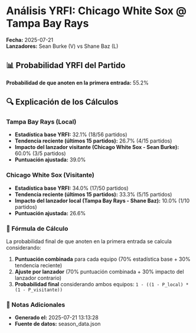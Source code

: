 # Análisis YRFI: Chicago White Sox @ Tampa Bay Rays

**Fecha:** 2025-07-21  
**Lanzadores:** Sean Burke (V) vs Shane Baz (L)

## 📊 Probabilidad YRFI del Partido

**Probabilidad de que anoten en la primera entrada:** 55.2%

## 🔍 Explicación de los Cálculos

### Tampa Bay Rays (Local)
- **Estadística base YRFI:** 32.1% (18/56 partidos)
- **Tendencia reciente (últimos 15 partidos):** 26.7% (4/15 partidos)
- **Impacto del lanzador visitante (Chicago White Sox - Sean Burke):** 60.0% (3/5 partidos)
- **Puntuación ajustada:** 39.0%

### Chicago White Sox (Visitante)
- **Estadística base YRFI:** 34.0% (17/50 partidos)
- **Tendencia reciente (últimos 15 partidos):** 33.3% (5/15 partidos)
- **Impacto del lanzador local (Tampa Bay Rays - Shane Baz):** 10.0% (1/10 partidos)
- **Puntuación ajustada:** 26.6%

### 📝 Fórmula de Cálculo

La probabilidad final de que anoten en la primera entrada se calcula considerando:
1. **Puntuación combinada** para cada equipo (70% estadística base + 30% tendencia reciente)
2. **Ajuste por lanzador** (70% puntuación combinada + 30% impacto del lanzador contrario)
3. **Probabilidad final** considerando ambos equipos: `1 - ((1 - P_local) * (1 - P_visitante))`

### 📌 Notas Adicionales

- **Generado el:** 2025-07-21 13:13:28
- **Fuente de datos:** season_data.json
